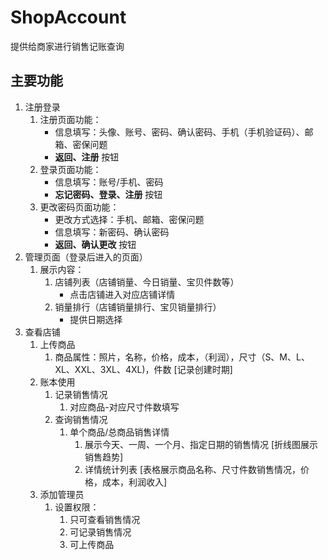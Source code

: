 # ShopAccount

提供给商家进行销售记账查询

## 主要功能

1. 注册登录
   1. 注册页面功能：
      * 信息填写：头像、账号、密码、确认密码、手机（手机验证码）、邮箱、密保问题
      * **返回、注册** 按钮
   2. 登录页面功能：
      * 信息填写：账号/手机、密码
      * **忘记密码、登录、注册** 按钮
   3. 更改密码页面功能：
      * 更改方式选择：手机、邮箱、密保问题
      * 信息填写：新密码、确认密码
      * **返回、确认更改** 按钮
2. 管理页面（登录后进入的页面）
   1. 展示内容：
      1. 店铺列表（店铺销量、今日销量、宝贝件数等）
         * 点击店铺进入对应店铺详情
      2. 销量排行（店铺销量排行、宝贝销量排行）
         * 提供日期选择
3. 查看店铺
   1. 上传商品
      1. 商品属性：照片，名称，价格，成本，（利润），尺寸（S、M、L、XL、XXL、3XL、4XL)，件数 [记录创建时期]
   2. 账本使用
      1. 记录销售情况
         1. 对应商品-对应尺寸件数填写
      2. 查询销售情况
         1. 单个商品/总商品销售详情
            1. 展示今天、一周、一个月、指定日期的销售情况 [折线图展示销售趋势]
            2. 详情统计列表 [表格展示商品名称、尺寸件数销售情况，价格，成本，利润收入]
   3. 添加管理员
      1. 设置权限：
         1. 只可查看销售情况
         2. 可记录销售情况
         3. 可上传商品
